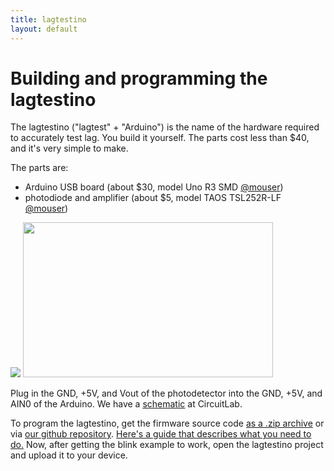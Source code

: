 ```yaml
---
title: lagtestino
layout: default
---
```


Building and programming the lagtestino
=======================================

The lagtestino ("lagtest" + "Arduino") is the name of the hardware
required to accurately test lag. You build it yourself. The parts cost
less than $40, and it's very simple to make.

The parts are:

 * Arduino USB board (about $30, model Uno R3 SMD [@mouser](http://www2.mouser.com/ProductDetail/Arduino/A000073/?qs=8PMfw1Pw72XWXcmEu0o8%2fg1FF4%252btE0PZ6yLj4ZrSrAoo7OhNftgfdw%3d%3d))
 * photodiode and amplifier (about $5, model TAOS TSL252R-LF [@mouser](http://www2.mouser.com/ProductDetail/TAOS/TSL252R-LF/?qs=Ppq%252bQS%252b9qgLR5SNs1yN%252b2XDN8BMyJvUu))

<img src="/assets/img/lagtestino-fritzing.png" >
<img src="/assets/img/taos-cable.jpg" width="400" height="248">


Plug in the GND, +5V, and Vout of the photodetector into the GND, +5V,
and AIN0 of the Arduino. We have a
[schematic](https://www.circuitlab.com/circuit/vhds6p/lagtestino/) at
CircuitLab.

To program the lagtestino, get the firmware source code [as a .zip
archive](https://github.com/strawlab/lagtest/zipball/master) or via
[our github repository](http://github.com/strawlab/lagtest). [Here's a
guide that describes what you need to
do.](http://arduino.cc/it/Guide/Windows) Now, after getting the blink
example to work, open the lagtestino project and upload it to your
device.

